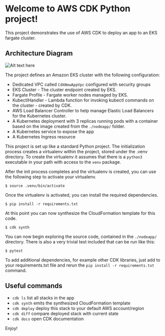 # Welcome to AWS CDK Python project!

This project demonstrates the use of AWS CDK to deploy an app to an EKS fargate cluster.

## Architecture Diagram
![Alt text here](image1.png)


The project defines an Amazon EKS cluster with the following configuration:

* Dedicated VPC called `CdkNewAppVpc` configured with security groups
* EKS Cluster - The cluster endpoint created by EKS.
* Fargate Profile - Fargate worker nodes managed by EKS.
* KubectlHandler - Lambda function for invoking kubectl commands on the cluster - created by CDK.
* AWS Load Balancer Controller to help manage Elastic Load Balancers for the Kubernetes cluster.
* A Kubernetes deployment with 3 replicas running pods with a container based on the image created from the `./nodeapp/` folder.
* A Kubernetes service to expose the app
* A Kubernetes Ingress resource 



This project is set up like a standard Python project.  The initialization process creates
a virtualenv within the project, stored under the .venv directory.  To create the virtualenv
it assumes that there is a `python3` executable in your path with access to the `venv` package.


After the init process completes and the virtualenv is created, you can use the following
step to activate your virtualenv.

```
$ source .venv/bin/activate
```

Once the virtualenv is activated, you can install the required dependencies.

```
$ pip install -r requirements.txt
```

At this point you can now synthesize the CloudFormation template for this code.

```
$ cdk synth
```

You can now begin exploring the source code, contained in the `./nodeapp/` directory.
There is also a very trivial test included that can be run like this:

```
$ pytest
```


To add additional dependencies, for example other CDK libraries, just add to
your requirements.txt file and rerun the `pip install -r requirements.txt`
command.

## Useful commands

 * `cdk ls`          list all stacks in the app
 * `cdk synth`       emits the synthesized CloudFormation template
 * `cdk deploy`      deploy this stack to your default AWS account/region
 * `cdk diff`        compare deployed stack with current state
 * `cdk docs`        open CDK documentation

Enjoy!
